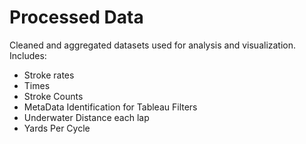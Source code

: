 # Processed Data

Cleaned and aggregated datasets used for analysis and visualization.
Includes:
- Stroke rates
- Times
- Stroke Counts
- MetaData Identification for Tableau Filters
- Underwater Distance each lap
- Yards Per Cycle
